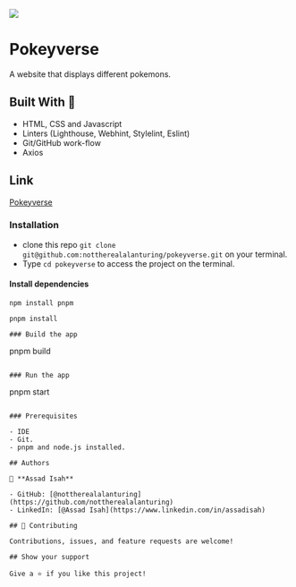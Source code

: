 ![](https://img.shields.io/badge/Microverse-blueviolet)

# Pokeyverse

A website that displays different pokemons.

## Built With 🔨

- HTML, CSS and Javascript
- Linters (Lighthouse, Webhint, Stylelint, Eslint)
- Git/GitHub work-flow
- Axios

## Link

[Pokeyverse](https://nottherealalanturing.github.io/Pokeyverse)

### Installation

- clone this repo `git clone git@github.com:nottherealalanturing/pokeyverse.git` on your terminal.
- Type `cd pokeyverse` to access the project on the terminal.

#### Install dependencies

```
npm install pnpm

pnpm install

### Build the app

```

pnpm build

```

### Run the app

```

pnpm start

```

### Prerequisites

- IDE
- Git.
- pnpm and node.js installed.

## Authors

👤 **Assad Isah**

- GitHub: [@nottherealalanturing](https://github.com/nottherealalanturing)
- LinkedIn: [@Assad Isah](https://www.linkedin.com/in/assadisah)

## 🤝 Contributing

Contributions, issues, and feature requests are welcome!

## Show your support

Give a ⭐️ if you like this project!
```
